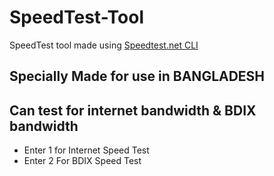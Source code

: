 # SpeedTest-Tool
SpeedTest tool made using [Speedtest.net CLI](https://www.speedtest.net/apps/cli)

## Specially Made for use in **BANGLADESH**
## Can test for internet bandwidth & BDIX bandwidth

- Enter 1 for Internet Speed Test
- Enter 2 For BDIX Speed Test
